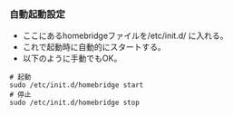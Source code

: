 ### 自動起動設定
- ここにあるhomebridgeファイルを/etc/init.d/ に入れる。
- これで起動時に自動的にスタートする。
- 以下のように手動でもOK。
```
# 起動
sudo /etc/init.d/homebridge start
# 停止
sudo /etc/init.d/homebridge stop
```

